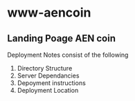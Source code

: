 # www-aencoin
Landing Poage AEN coin
---
Deployment Notes consist of the following

1. Directory Structure
1. Server Dependancies
1. Depoyment instructions
1. Deployment Location
